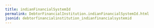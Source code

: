```yaml
---
title: indianFinancialSystemId
permalink: DebtorFinancialInstitution.indianFinancialSystemId.html
jsonid: debtorfinancialinstitution_indianfinancialsystemid
---
```

